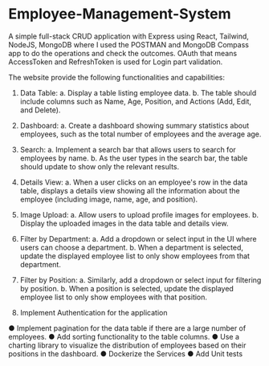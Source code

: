 # Employee-Management-System
A simple full-stack CRUD application with Express using React, Tailwind, NodeJS, MongoDB where I used the POSTMAN and MongoDB Compass app to do the operations and check the outcomes. OAuth that means AccessToken and RefreshToken is used for Login part validation.

The website provide the following functionalities and capabilities:

1. Data Table:
a. Display a table listing employee data.
b. The table should include columns such as Name, Age, Position, and Actions
(Add, Edit, and Delete).

2. Dashboard:
a. Create a dashboard showing summary statistics about employees, such as the
total number of employees and the average age.

3. Search:
a. Implement a search bar that allows users to search for employees by name.
b. As the user types in the search bar, the table should update to show only the
relevant results.

4. Details View:
a. When a user clicks on an employee's row in the data table, displays a details
view showing all the information about the employee (including image, name,
age, and position).

5. Image Upload:
a. Allow users to upload profile images for employees.
b. Display the uploaded images in the data table and details view.

6. Filter by Department:
a. Add a dropdown or select input in the UI where users can choose a department.
b. When a department is selected, update the displayed employee list to only show
employees from that department.

7. Filter by Position:
a. Similarly, add a dropdown or select input for filtering by position.
b. When a position is selected, update the displayed employee list to only show
employees with that position.

8. Implement Authentication for the application

● Implement pagination for the data table if there are a large number of employees.
● Add sorting functionality to the table columns.
● Use a charting library to visualize the distribution of employees based on their positions
in the dashboard.
● Dockerize the Services
● Add Unit tests

